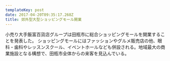 ```yaml
---
templateKey: post
date: 2017-04-20T09:35:17.268Z
title: 郊外型大型ショッピングモール開業
---
```

小売り大手飯富百貨店グループは田瓶市に総合ショッピングモールを開業することを発表した。
ショッピングモールにはファッションやグルメ販売店の他、眼科・歯科やレッスンスクール、イベントホールなども併設される。地域最大の商業施設となる構想で、田瓶市全体からの来客を見込んでいる。